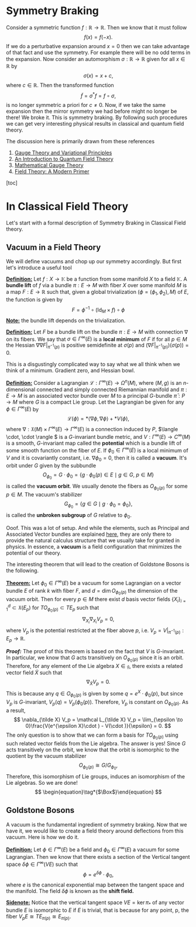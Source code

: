 # Symmetry Braking

Consider a symmetric function $f:\mathbb R\to \mathbb R$. Then we know that it must follow
$$
f(x) = f(-x).
$$
If we do a perturbative expansion around $x=0$ then we can take advantage of that fact and use the symmetry. For example there will be no odd terms in the expansion. Now consider an automorphism $\sigma : \mathbb R \to \mathbb R$ given for all $x\in \mathbb R$ by
$$
\sigma(x) = x + c,
$$
where $c\in \mathbb R$. Then the transformed function
$$
\tilde f = \sigma^\ast f = f\circ \sigma,
$$
is no longer symmetric a priori for $c\neq 0$. Now, if we take the same expansion then the mirror symmetry we had before might no longer be there! We broke it. This is symmetry braking. By following such procedures we can get very interesting physical results in classical and quantum field theory. 

The discussion here is primarily drawn from these references

1. [Gauge Theory and Variational Principles](https://archive.org/details/gaugetheoryvaria00blee_0)
2. [An Introduction to Quantum Field Theory](https://www.google.com/books/edition/An_Introduction_To_Quantum_Field_Theory/GjGy0AEACAAJ?hl=en)
3. [Mathematical Gauge Theory](https://link.springer.com/book/10.1007/978-3-319-68439-0)
4. [Field Theory: A Modern Primer](https://www.routledge.com/Field-Theory-A-Modern-Primer/Ramond/p/book/9780367154912?srsltid=AfmBOopi099PMiNiuMJ-ooHBpLH1gKU0uX7NO0OZmMspkfr45njrTzo8)



[toc]



# In Classical Field Theory

Let's start with a formal description of Symmetry Braking in Classical Field theory. 

## Vacuum in a Field Theory

We will define vacuums and chop up our symmetry accordingly. But first let's introduce a useful tool

**<u>Definition:</u>** Let $f:X\to \mathbb K$ be a function from some manifold $X$ to a field $\mathbb K$. A **bundle lift** of $f$ via a bundle $\pi:E\to M$ with fiber $X$ over some manifold $M$ is a map $F:E\to \mathbb R$ such that, given a global trivialization $(\phi=(\phi_1,\phi_2),M)$ of $E$, the function is given by
$$
F= \phi^{-1} \circ (\text{Id}_M \times f) \circ \phi
$$
**<u>Note:</u>** the bundle lift depends on the trivialization. 

**<u>Definition:</u>** Let $F$ be a bundle lift on the bundle $\pi:E\to M$ with connection $\nabla$ on its fibers. We say that $\sigma \in \Gamma^\infty(E)$ is a **local minimum** of $F$  if for all $p\in M$ the Hessian $\nabla \nabla \left.F\right|_{\pi^{-1}(p)}$  is positive semidefinite at $\sigma(p)$ and $(\nabla \left.F\right|_{\pi^{-1}(p)})(\sigma(p)) = 0$.

This is a disgustingly complicated way to say what we all think when we think of a minimum. Gradient zero, and Hessian bowl. 



**<u>Definition:</u>** Consider a Lagrangian $\mathcal L : \Gamma^\infty(E) \to \Omega^n(M)$, where $(M,g)$ is an $n$-dimensional connected and simply connected Riemannian manifold and $\pi:E \to M$ is an associated vector bundle over $M$ to a principal $G$-bundle $\bar\pi : P\to M$ where $G$ is a compact Lie group. Let the Lagrangian be given for any $\phi \in \Gamma^\infty(E)$ by
$$
\mathcal L(\phi) = \ast \langle \nabla  \phi,\nabla \phi \rangle + \ast V(\phi),
$$
where $\nabla:\mathfrak{X}(M)\times \Gamma^\infty(E)\to  \Gamma^\infty(E)$ is a connection induced by $P$, $\langle \cdot, \cdot \rangle $ is a $G$-invariant bundle metric, and  $V:\Gamma^\infty(E) \to C^\infty(M)$ is a smooth, $G$-invariant map called the **potential** which is a bundle lift of some smooth function on the fiber of $E$. If $\phi_0 \in \Gamma^\infty(E)$ is a local minimum of $V$ and it is covariantly constant, i.e. $\nabla \phi_0 = 0$, then it is called a **vacuum**. It's orbit under $G$ given by the subbundle
$$
O_{\phi_0} = G \cdot \phi_0 = \{g\cdot \phi_0(p) \in E \mid g\in G,\ p\in M \}
$$
is called the **vacuum orbit**. We usually denote the fibers as $O_{\phi_0(p)}$ for some $p\in M$. The vacuum's stabilizer
$$
G_{\phi_0} = \{g\in G \mid g\cdot \phi_0 = \phi_0\},
$$
is called the **unbroken subgroup** of $G$ relative to $\phi_0$.



Ooof. This was a lot of setup. And while the elements, such as Principal and Associated Vector bundles are explained [here](../Geometry/Bundles.md), they are only there to provide the natural calculus structure that we usually take for granted in physics. In essence, a **vacuum** is a field configuration that minimizes the potential of our theory. 

The interesting theorem that will lead to the creation of Goldstone Bosons is the following.

**<u>Theorem:</u>** Let $\phi_0 \in \Gamma^\infty(E)$ be a vacuum for some Lagrangian on a vector bundle $E$ of rank $k$ with fiber $F$, and $d = \dim O_{\phi_0(p)}$ the dimension of the vacuum orbit. Then for every $p\in M$ there exist $d$ basis vector fields $\{X_i\}_{i=1}^d \subset \mathfrak X(E_p)$ for $TO_{\phi_0 (p)} \subset TE_p$ such that
$$
\nabla_{X_i} \nabla_{X_i} V_p = 0,
$$
where $V_p$ is the potential restricted at the fiber above $p$, i.e. $V_p = \left. V\right|_{\pi^{-1}(p)} : E_p \to \mathbb R$. 

***Proof:*** The proof of this theorem is based on the fact that $V$ is $G$-invariant. In particular, we know that $G$ acts transitively on $O_{\phi_0(p)}$ since it is an orbit.  Therefore, for any element of the Lie algebra $X \in \mathfrak g$, there exists a related vector field $\tilde X$ such that
$$
\nabla_{\tilde X} V_p = 0.
$$
This is because any $q \in O_{\phi_0(p)}$ is given by some $q = e^{X}\cdot  \phi_0(p)$, but since $V_p$ is $G$-invariant, $V_p(q) = V_p(\phi_0(p))$. Therefore, $V_p$ is constant on $O_{\phi_0(p)}$. As a result,
$$
\nabla_{\tilde X} V_p = \mathcal L_{\tilde X} V_p = \lim_{\epsilon \to 0}\frac{V(e^{\epsilon X}\cdot ) - V(\cdot )}{\epsilon} = 0.
$$
The only question is to show that we can form a basis for $TO_{\phi_0(p)}$ using such related vector fields from the Lie algebra. The answer is yes! Since $G$ acts transitively on the orbit, we know that the orbit is isomorphic to the quotient by the vacuum stabilizer
$$
O_{\phi_0(p)} \cong G/G_{\phi_0},
$$
Therefore, this isomorphism of Lie groups, induces an isomorphism of the Lie algebras. So we are done! 
$$
\begin{equation}\tag*{$\Box$}\end{equation}
$$


## Goldstone Bosons

A vacuum is the fundamental ingredient of symmetry braking. Now that we have it, we would like to create a field theory around deflections from this vacuum. Here is how we do it.

**<u>Definition:</u>** Let $\phi \in \Gamma^\infty(E)$ be a field and $\phi_0 \in \Gamma^\infty(E)$ a vacuum for some Lagrangian. Then we know that there exists a section of the Vertical tangent space $\delta\phi \in \Gamma^\infty(VE)$ such that
$$
\phi = e^{\delta \phi} \cdot \phi_0,
$$
where $e$ is the canonical exponential map between the tangent space and the manifold. The field $\delta \phi$ is known as the **shift field.**

**<u>Sidenote:</u>** Notice that the vertical tangent space $VE=\ker \pi_\ast$ of any vector bundle $E$ is isomorphic to $E$ if $E$ is trivial, that is because for any point, p, the fiber $V_pE \cong TE_{\pi(p)} \cong E_{\pi(p)}$. 

 











